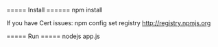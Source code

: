===== Install ======
npm install

If you have Cert issues:
npm config set registry http://registry.npmjs.org

===== Run =====
nodejs app.js
